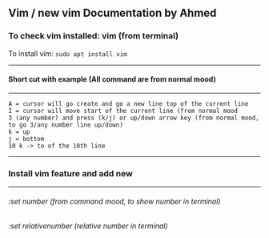 ## Vim / new vim Documentation by Ahmed

### To check vim installed: vim (from  terminal)
To install vim: ```sudo apt install vim```

------------------------------------
#### Short cut with example (All command are from normal mood)
------------------------------------
```
A = cursor will go create and go a new line top of the current line
I = cursor will move start of the current line (from normal mood
3 (any number) and press (k/j) or up/down arrow key (from normal mood, to go 3/any number line up/down)
k = up
j = bottom
10 k -> to of the 10th line
```
  
 
-------------------------------------
### Install vim feature and add new
-------------------------------------
###### :set number (from command mood, to show number in terminal)
###### :set relativenumber (relative number in terminal)
